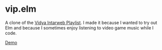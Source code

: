 # vip.elm
A clone of the [Vidya Intarweb Playlist](https://vip.aersia.net/). I made it because I wanted to try out Elm and because I sometimes enjoy listening to video game music while I code.

[Demo](https://hagward.github.io/vip.elm/)
